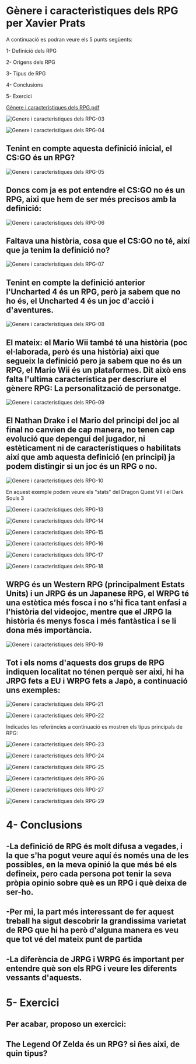 # Gènere i caracterìstiques dels RPG per Xavier Prats

A continuació es podran veure els 5 punts següents:

1- Definició dels RPG

2- Origens dels RPG

3- Tipus de RPG

4- Conclusions

5- Exercici


[Gènere i caracterìstiques dels RPG.pdf](https://github.com/Xarderos/Xarderos-github.com-XaviPrats-RPG-Genre-and-features/files/10796653/Genere.i.caracteristiques.dels.RPG.pdf)


![Genere i caracteristiques dels RPG-03](https://user-images.githubusercontent.com/99949891/220437216-9e11e1b3-cfc2-4209-9879-ddee5b6eb8cd.png)

![Genere i caracteristiques dels RPG-04](https://user-images.githubusercontent.com/99949891/220437714-eed12019-f298-4d16-9dec-5bcfde1d38ba.png)

## Tenint en compte aquesta definició inicial, el CS:GO és un RPG?

![Genere i caracteristiques dels RPG-05](https://user-images.githubusercontent.com/99949891/220437786-6072a5ca-fa54-468f-b32f-efe946fcb2d6.png)

## Doncs com ja es pot entendre el CS:GO no és un RPG, aixi que hem de ser més precisos amb la definició:

![Genere i caracteristiques dels RPG-06](https://user-images.githubusercontent.com/99949891/220438041-969abdcd-1648-4d61-93a7-ee370caaca1d.png)

## Faltava una història, cosa que el CS:GO no té, així que ja tenim la definició no?

![Genere i caracteristiques dels RPG-07](https://user-images.githubusercontent.com/99949891/220438365-5bba8fd3-3cc5-4800-a0b1-75d399b80d8e.png)

## Tenint en compte la definició anterior l'Uncharted 4 és un RPG, però ja sabem que no ho és, el Uncharted 4 és un joc d'acció i d'aventures.

![Genere i caracteristiques dels RPG-08](https://user-images.githubusercontent.com/99949891/220438999-05563688-d86e-4074-a6a1-5512162f380e.png)

## El mateix: el Mario Wii també té una història (poc el·laborada, però és una història) aixi que segueix la definició pero ja sabem que no és un RPG, el Mario Wii és un plataformes. Dit això ens falta l'ultima característica per descriure el gènere RPG: La personalització de personatge.

![Genere i caracteristiques dels RPG-09](https://user-images.githubusercontent.com/99949891/220439644-89546513-33e9-4c9e-a444-acb0e013cb2a.png)

## El Nathan Drake i el Mario del principi del joc al final no canvien de cap manera, no tenen cap evolució que depengui del jugador, ni estèticament ni de característiques o habilitats així que amb aquesta definició (en principi) ja podem distingir si un joc és un RPG o no.

![Genere i caracteristiques dels RPG-10](https://user-images.githubusercontent.com/99949891/220440809-634da7d8-de23-42ab-ae9f-d471970baa16.png)

En aquest exemple podem veure els "stats" del Dragon Quest VII i el Dark Souls 3

![Genere i caracteristiques dels RPG-13](https://user-images.githubusercontent.com/99949891/220441128-f23879a3-bd99-4abb-a4bb-29cb252871a6.png)

![Genere i caracteristiques dels RPG-14](https://user-images.githubusercontent.com/99949891/220441515-afaea0d6-7d7f-4d77-b064-23656ee6075a.png)

![Genere i caracteristiques dels RPG-15](https://user-images.githubusercontent.com/99949891/220441407-30894294-1908-4a7b-a81e-59b0c74ead6a.png)

![Genere i caracteristiques dels RPG-16](https://user-images.githubusercontent.com/99949891/220441411-b0311c19-42c4-4196-90f9-91361e90c106.png)

![Genere i caracteristiques dels RPG-17](https://user-images.githubusercontent.com/99949891/220441615-538e4831-0ebe-4064-8fe1-b56f1da8eaaf.png)

![Genere i caracteristiques dels RPG-18](https://user-images.githubusercontent.com/99949891/220441662-6335412b-cf1c-4688-b241-0bbc3aad6e94.png)

## WRPG és un Western RPG (principalment Estats Units) i un JRPG és un Japanese RPG, el WRPG té una estètica més fosca i no s'hi fica tant enfasi a l'història del videojoc, mentre que el JRPG la història és menys fosca i més fantàstica i se li dona més importància.

![Genere i caracteristiques dels RPG-19](https://user-images.githubusercontent.com/99949891/220442056-a65743d6-cd8c-4506-8a4f-24ccdc78e3aa.png)

## Tot i els noms d'aquests dos grups de RPG indiquen localitat no ténen perquè ser aixi, hi ha JRPG fets a EU i WRPG fets a Japò, a continuació uns exemples:

![Genere i caracteristiques dels RPG-21](https://user-images.githubusercontent.com/99949891/220443228-7560dca8-0477-47e6-97ab-97fd088855bd.png)

![Genere i caracteristiques dels RPG-22](https://user-images.githubusercontent.com/99949891/220443243-ae02e6ae-38d2-452d-bf04-1b140c593588.png)

Indicades les referències a continuació es mostren els tipus principals de RPG:

![Genere i caracteristiques dels RPG-23](https://user-images.githubusercontent.com/99949891/220443471-3b8bcc8f-d0ef-4ac4-9dbd-4ade8f58497a.png)

![Genere i caracteristiques dels RPG-24](https://user-images.githubusercontent.com/99949891/220443473-20d78a46-4b80-4a75-9562-4de240c643bd.png)

![Genere i caracteristiques dels RPG-25](https://user-images.githubusercontent.com/99949891/220443535-4bcb4b11-6b1e-4133-a290-55252f96e0f6.png)

![Genere i caracteristiques dels RPG-26](https://user-images.githubusercontent.com/99949891/220443540-3e8e43fa-654c-425a-b48e-512f4e6114cb.png)

![Genere i caracteristiques dels RPG-27](https://user-images.githubusercontent.com/99949891/220443542-3402c75c-b2fe-45ba-a34e-8aea9c9cf461.png)

![Genere i caracteristiques dels RPG-29](https://user-images.githubusercontent.com/99949891/220443547-9f979939-3408-4228-8b41-d2cf30b668d5.png)

# 4- Conclusions

## -La definició de RPG és molt difusa a vegades, i la que s'ha pogut veure aquí és només una de les possibles, en la meva opinió la que més bé els defineix, pero cada persona pot tenir la seva pròpia opinio sobre què es un RPG i què deixa de ser-ho.

## -Per mi, la part més interessant de fer aquest treball ha sigut descobrir la grandissima varietat de RPG que hi ha però d'alguna manera es veu que tot vé del mateix punt de partida

## -La diferència de JRPG i WRPG és important per entendre què son els RPG i veure les diferents vessants d'aquests.

# 5- Exercici

## Per acabar, proposo un exercici:

## The Legend Of Zelda és un RPG? si ñes aixi, de quin tipus?

